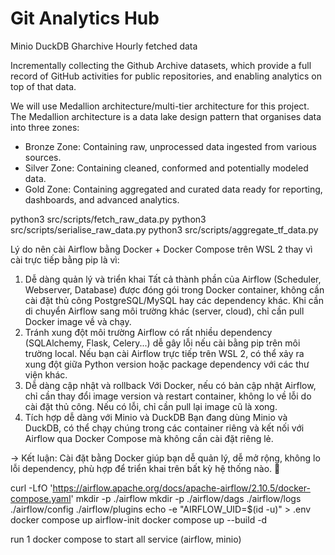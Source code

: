# Git Analytics Hub

Minio
DuckDB
Gharchive
Hourly fetched data

Incrementally collecting the Github Archive datasets, which provide a full record of GitHub activities for public repositories, and enabling analytics on top of that data.

We will use Medallion architecture/multi-tier architecture for this project. 
The Medallion architecture is a data lake design pattern that organises data into three zones:
- Bronze Zone: Containing raw, unprocessed data ingested from various sources.
- Silver Zone: Containing cleaned, conformed and potentially modeled data.
- Gold Zone: Containing aggregated and curated data ready for reporting, dashboards, and advanced analytics.


python3 src/scripts/fetch_raw_data.py
python3 src/scripts/serialise_raw_data.py
python3 src/scripts/aggregate_tf_data.py


Lý do nên cài Airflow bằng Docker + Docker Compose trên WSL 2 thay vì cài trực tiếp bằng pip là vì:

1. Dễ dàng quản lý và triển khai
Tất cả thành phần của Airflow (Scheduler, Webserver, Database) được đóng gói trong Docker container, không cần cài đặt thủ công PostgreSQL/MySQL hay các dependency khác.
Khi cần di chuyển Airflow sang môi trường khác (server, cloud), chỉ cần pull Docker image về và chạy.
2. Tránh xung đột môi trường
Airflow có rất nhiều dependency (SQLAlchemy, Flask, Celery...) dễ gây lỗi nếu cài bằng pip trên môi trường local.
Nếu bạn cài Airflow trực tiếp trên WSL 2, có thể xảy ra xung đột giữa Python version hoặc package dependency với các thư viện khác.
3. Dễ dàng cập nhật và rollback
Với Docker, nếu có bản cập nhật Airflow, chỉ cần thay đổi image version và restart container, không lo về lỗi do cài đặt thủ công.
Nếu có lỗi, chỉ cần pull lại image cũ là xong.
4. Tích hợp dễ dàng với Minio và DuckDB
Bạn đang dùng Minio và DuckDB, có thể chạy chúng trong các container riêng và kết nối với Airflow qua Docker Compose mà không cần cài đặt riêng lẻ.

-> Kết luận: Cài đặt bằng Docker giúp bạn dễ quản lý, dễ mở rộng, không lo lỗi dependency, phù hợp để triển khai trên bất kỳ hệ thống nào. 🚀


curl -LfO 'https://airflow.apache.org/docs/apache-airflow/2.10.5/docker-compose.yaml'
mkdir -p ./airflow
mkdir -p ./airflow/dags ./airflow/logs ./airflow/config ./airflow/plugins
echo -e "AIRFLOW_UID=$(id -u)" > .env
docker compose up airflow-init
docker compose up --build -d


run 1 docker compose to start all service (airflow, minio)